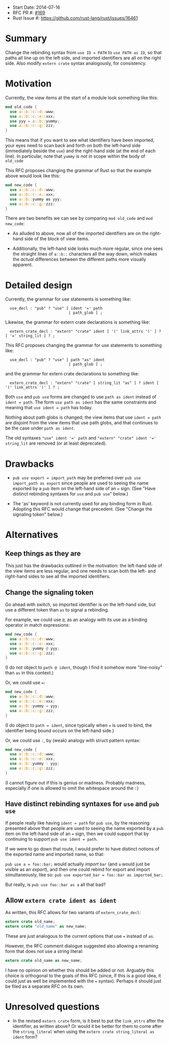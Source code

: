 - Start Date: 2014-07-16
- RFC PR #: [#169](https://github.com/rust-lang/rfcs/pull/169)
- Rust Issue #: https://github.com/rust-lang/rust/issues/16461

# Summary

Change the rebinding syntax from `use ID = PATH` to `use PATH as ID`,
so that paths all line up on the left side, and imported identifiers
are all on the right side.  Also modify `extern crate` syntax
analogously, for consistency.

# Motivation

Currently, the view items at the start of a module look something like
this:

```rust
mod old_code {
  use a::b::c::d::www;
  use a::b::c::e::xxx;
  use yyy = a::b::yummy;
  use a::b::c::g::zzz;
}
```

This means that if you want to see what identifiers have been
imported, your eyes need to scan back and forth on both the left-hand
side (immediately beside the `use`) and the right-hand side (at the
end of each line).  In particular, note that `yummy` is *not* in scope
within the body of `old_code`

This RFC proposes changing the grammar of Rust so that the example
above would look like this:

```rust
mod new_code {
  use a::b::c::d::www;
  use a::b::c::e::xxx;
  use a::b::yummy as yyy;
  use a::b::c::g::zzz;
}
```

There are two benefits we can see by comparing `mod old_code` and `mod
new_code`:

 * As alluded to above, now all of the imported identifiers are on
   the right-hand side of the block of view items.

 * Additionally, the left-hand side looks much more regular, since one
   sees the straight lines of `a::b::` characters all the way down,
   which makes the *actual* differences between the different paths
   more visually apparent.

# Detailed design

Currently, the grammar for use statements is something like:

```
  use_decl : "pub" ? "use" [ ident '=' path
                            | path_glob ] ;
```

Likewise, the grammar for extern crate declarations is something like:

```
  extern_crate_decl : "extern" "crate" ident [ '(' link_attrs ')' ] ? [ '=' string_lit ] ? ;
```

This RFC proposes changing the grammar for use statements to something like:

```
  use_decl : "pub" ? "use" [ path "as" ident
                            | path_glob ] ;
```

and the grammar for extern crate declarations to something like:

```
  extern_crate_decl : "extern" "crate" [ string_lit "as" ] ? ident [ '(' link_attrs ')' ] ? ;
```

Both `use` and `pub use` forms are changed to use `path as ident`
instead of `ident = path`.  The form `use path as ident` has the same
constraints and meaning that `use ident = path` has today.

Nothing about path globs is changed; the view items that use
`ident = path` are disjoint from the view items that use path globs,
and that continues to be the case under `path as ident`.

The old syntaxes
  `"use" ident '=' path`
and
  `"extern" "crate" ident '=' string_lit`
are removed (or at least deprecated).

# Drawbacks

* `pub use export = import_path` may be preferred over `pub use
  import_path as export` since people are used to seeing the name
  exported by a `pub` item on the left-hand side of an `=` sign.
  (See "Have distinct rebinding syntaxes for `use` and `pub use`"
  below.)

* The 'as' keyword is not currently used for any binding form in Rust.
  Adopting this RFC would change that precedent.
  (See "Change the signaling token" below.)

# Alternatives

## Keep things as they are

This just has the drawbacks outlined in the motivation: the left-hand
side of the view items are less regular, and one needs to scan both
the left- and right-hand sides to see all the imported identifiers.

## Change the signaling token

Go ahead with switch, so imported identifier is on the left-hand side,
but use a different token than `as` to signal a rebinding.

For example, we could use `@`, as an analogy with its use as a binding
operator in match expressions:

```rust
mod new_code {
  use a::b::c::d::www;
  use a::b::c::e::xxx;
  use a::b::yummy @ yyy;
  use a::b::c::g::zzz;
}
```
(I do not object to `path @ ident`, though I find it somehow more
"line-noisy" than `as` in this context.)

Or, we could use `=`:

```rust
mod new_code {
  use a::b::c::d::www;
  use a::b::c::e::xxx;
  use a::b::yummy = yyy;
  use a::b::c::g::zzz;
}
```
(I *do* object to `path = ident`, since typically when `=` is used to
bind, the identifier being bound occurs on the left-hand side.)

Or, we could use `:`, by (weak) analogy with struct pattern syntax:
```rust
mod new_code {
  use a::b::c::d::www;
  use a::b::c::e::xxx;
  use a::b::yummy : yyy;
  use a::b::c::g::zzz;
}
```
(I cannot figure out if this is genius or madness.  Probably madness,
especially if one is allowed to omit the whitespace around the `:`)

## Have distinct rebinding syntaxes for `use` and `pub use`

If people really like having `ident = path` for `pub use`, by the
reasoning presented above that people are used to seeing the name
exported by a `pub` item on the left-hand side of an `=` sign, then we
could support that by continuing to support `pub use ident = path`.

If we were to go down that route, I would prefer to have distinct
notions of the exported name and imported name, so that:

`pub use a = foo::bar;` would actually *import* `bar` (and `a` would
just be visible as an *export*), and then one could rebind for export
and import simultaneously, like so:
`pub use exported_bar = foo::bar as imported_bar;`

But really, is `pub use foo::bar as a` all that bad?

## Allow `extern crate ident as ident`

As written, this RFC allows for two variants of `extern_crate_decl`:

```rust
extern crate old_name;
extern crate "old_name" as new_name;
```

These are just analogous to the current options that use `=` instead of `as`.

However, the RFC comment dialogue suggested also allowing a renaming
form that does not use a string literal:

```rust
extern crate old_name as new_name;
```

I have no opinion on whether this should be added or not.  Arguably
this choice is orthogonal to the goals of this RFC (since, if this is a
good idea, it could just as well be implemented with the `=` syntax).
Perhaps it should just be filed as a separate RFC on its own.

# Unresolved questions

* In the revised `extern crate` form, is it best to put the
  `link_attrs` after the identifier, as written above?  Or would it be
  better for them to come after the `string_literal` when using the
  `extern crate string_literal as ident` form?
